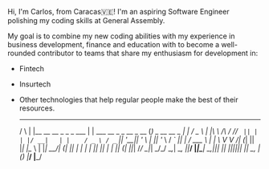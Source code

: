 Hi, I'm Carlos, from Caracas🇻🇪! 
I'm an aspiring Software Engineer polishing my coding skills at General Assembly.

My goal is to combine my new coding abilities with my experience in business development, finance and education with to become a well-rounded contributor to teams that share my enthusiasm for development in:
* Fintech
* Insurtech 
* Other technologies that help regular people make the best of their resources.

     _     _                                 _                               _                _ 
    / \   | |__      __ __ _  _   _  ___    | |     ___   __ _  _ __  _ __  (_) _ __    __ _ | |
   / _ \  | |\ \ /\ / // _` || | | |/ __|   | |    / _ \ / _` || '__|| '_ \ | || '_ \  / _` || |
  / ___ \ | | \ V  V /| (_| || |_| |\__ \   | |___|  __/| (_| || |   | | | || || | | || (_| ||_|
 /_/   \_\|_|  \_/\_/  \__,_| \__, ||___/   |_____|\___| \__,_||_|   |_| |_||_||_| |_| \__, |(_)
                              |___/                                                    |___/    
